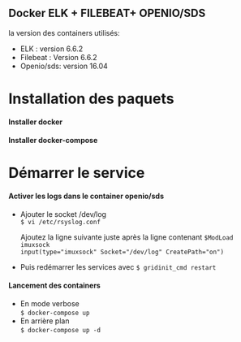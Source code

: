 
Docker ELK + FILEBEAT+ OPENIO/SDS
----------------------
la version des containers utilisés:  
- ELK : version 6.6.2   
- Filebeat : Version 6.6.2  
- Openio/sds: version 16.04  

# Installation des paquets
#### Installer docker

#### Installer docker-compose


# Démarrer le service

#### Activer les logs dans le container openio/sds
* Ajouter le socket /dev/log   
``$ vi /etc/rsyslog.conf``

  Ajoutez la ligne suivante juste après la ligne contenant  `$ModLoad imuxsock`   
  `input(type="imuxsock" Socket="/dev/log" CreatePath="on")`

*  Puis redémarrer les services avec
 `$ gridinit_cmd restart`

#### Lancement des containers
* En mode verbose   
`$ docker-compose up`
* En arrière plan  
`$ docker-compose up -d `
